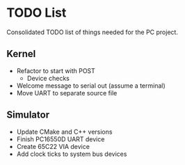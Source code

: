 # TODO List

Consolidated TODO list of things needed for the PC project.

## Kernel

- Refactor to start with POST
  - Device checks
- Welcome message to serial out (assume a terminal)
- Move UART to separate source file

## Simulator

- Update CMake and C++ versions
- Finish PC16550D UART device
- Create 65C22 VIA device
- Add clock ticks to system bus devices
